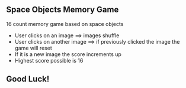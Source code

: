 ## Space Objects Memory Game

16 count memory game based on space objects

- User clicks on an image ==> images shuffle
- User clicks on another image ==> if previously clicked the image the game will reset
- If it is a new image the score increments up
- Highest score possible is 16

## Good Luck!
